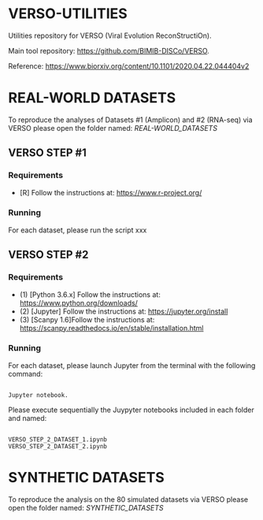 # VERSO-UTILITIES
Utilities repository for VERSO (Viral Evolution ReconStructiOn). 

Main tool repository: https://github.com/BIMIB-DISCo/VERSO. 

Reference: https://www.biorxiv.org/content/10.1101/2020.04.22.044404v2

# REAL-WORLD DATASETS
To reproduce the analyses of Datasets #1 (Amplicon) and #2 (RNA-seq) via VERSO please open the folder named: *_REAL-WORLD_DATASETS_*
  
## VERSO STEP #1

### Requirements 
  * [R] Follow the instructions at: https://www.r-project.org/ 
  
### Running
For each dataset, please run the script xxx
  
## VERSO STEP #2

### Requirements 
* (1) [Python 3.6.x] Follow the instructions at: https://www.python.org/downloads/
* (2) [Jupyter] Follow the instructions at: https://jupyter.org/install
* (3) [Scanpy 1.6]Follow the instructions at: https://scanpy.readthedocs.io/en/stable/installation.html
 
### Running
For each dataset, please launch Jupyter from the terminal with the following command:
<pre><code>
Jupyter notebook.
</code></pre>

Please execute sequentially the Juypyter notebooks included in each folder and named:   
<pre><code>
VERSO_STEP_2_DATASET_1.ipynb  
VERSO_STEP_2_DATASET_2.ipynb
</code></pre>
  
# SYNTHETIC DATASETS
To reproduce the analysis on the 80 simulated datasets via VERSO please open the folder named: *_SYNTHETIC_DATASETS_*



